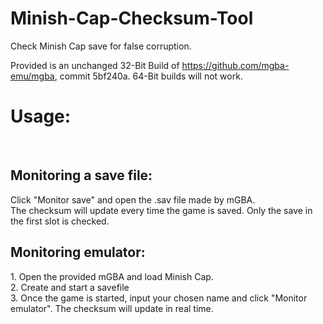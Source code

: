 # Minish-Cap-Checksum-Tool
Check Minish Cap save for false corruption.

Provided is an unchanged 32-Bit Build of https://github.com/mgba-emu/mgba, commit 5bf240a.
64-Bit builds will not work.

<h1>Usage:</h1><br>
<h2>Monitoring a save file:</h2>
Click "Monitor save" and open the .sav file made by mGBA. <br>
The checksum will update every time the game is saved. Only the save in the first slot is checked.<br>

<h2>Monitoring emulator:</h2>
1. Open the provided mGBA and load Minish Cap.<br>
2. Create and start a savefile<br>
3. Once the game is started, input your chosen name and click "Monitor emulator".
The checksum will update in real time.
